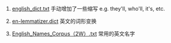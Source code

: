 1. [english_dict.txt](https://github.com/mahavivo/english-wordlists/blob/master/CET4%2B6_edited.txt)
手动增加了一些缩写 e.g. they'll, who'll, it's, etc.

2. [en-lemmatizer.dict](https://www.baeldung.com/apache-open-nlp)
英文的词形变换

3. [English_Names_Corpus（2W）.txt](https://github.com/fighting41love/funNLP)
常用的英文名字
